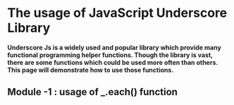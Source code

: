 # The usage of JavaScript Underscore Library

__Underscore Js is a widely used and popular library which provide many functional programming helper functions. Though the library is vast, there are some functions which could be used more often than others. This page will demonstrate how to use those functions.__

## Module -1 : usage of \_.each() function
